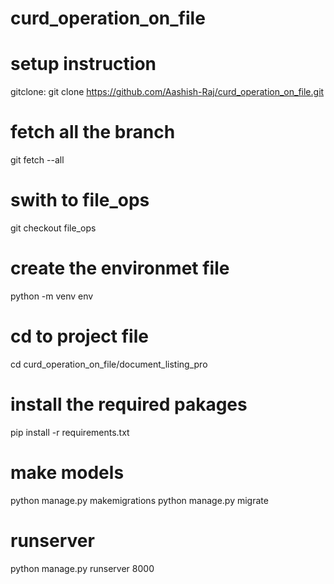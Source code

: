 # curd_operation_on_file

# setup instruction
gitclone: git clone https://github.com/Aashish-Raj/curd_operation_on_file.git

# fetch all the  branch
git fetch --all

# swith to file_ops
git checkout file_ops

# create the  environmet file
python -m venv env

# cd to project file
cd curd_operation_on_file/document_listing_pro

# install the required pakages
pip install -r requirements.txt

# make models 
python manage.py makemigrations
python manage.py migrate


# runserver 
python manage.py runserver 8000
